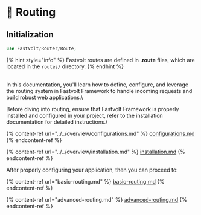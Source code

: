 # 🎌 Routing

## Initialization

```php
use FastVolt/Router/Route;
```

{% hint style="info" %}
Fastvolt routes are defined in **.route** files, which are located in the `routes/` directory.
{% endhint %}

\
In this documentation, you'll learn how to define, configure, and leverage the routing system in Fastvolt Framework to handle incoming requests and build robust web applications.\


Before diving into routing, ensure that Fastvolt Framework is properly installed and configured in your project, refer to the installation documentation for detailed instructions.\


{% content-ref url="../../overview/configurations.md" %}
[configurations.md](../../overview/configurations.md)
{% endcontent-ref %}

{% content-ref url="../../overview/installation.md" %}
[installation.md](../../overview/installation.md)
{% endcontent-ref %}

After properly configuring your application, then you can proceed to:

{% content-ref url="basic-routing.md" %}
[basic-routing.md](basic-routing.md)
{% endcontent-ref %}

{% content-ref url="advanced-routing.md" %}
[advanced-routing.md](advanced-routing.md)
{% endcontent-ref %}
